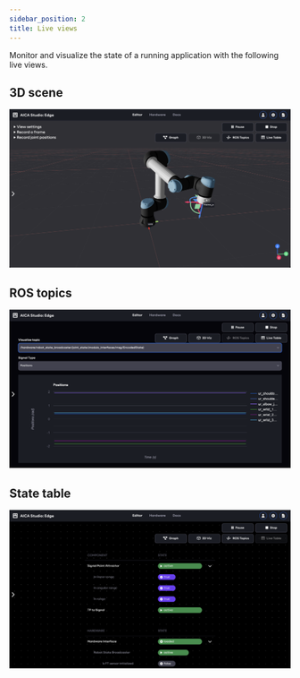 ```yaml
---
sidebar_position: 2
title: Live views
---
```


Monitor and visualize the state of a running application with the following live views.

<!-- TODO: write some more brief descriptions of each view -->

## 3D scene

![aica-studio-3d-view](./assets/aica-studio-3d-view.png)

## ROS topics

![aica-studio-live-topic-view](./assets/aica-studio-live-topic-view.png)

## State table

![aica-studio-state-table-view](./assets/aica-studio-state-table-view.png)
